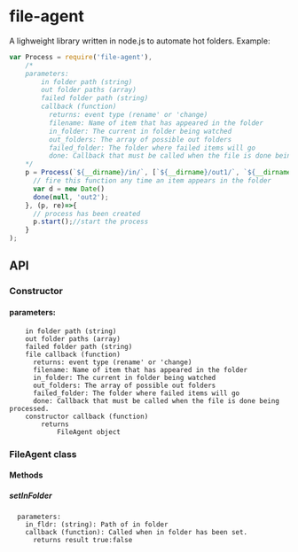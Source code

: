 # file-agent
A lighweight library written in node.js to automate hot folders.
Example:
```js
var Process = require('file-agent'),
    /*
    parameters:
        in folder path (string)
        out folder paths (array)
        failed folder path (string)
        callback (function)
          returns: event type (rename' or 'change)
          filename: Name of item that has appeared in the folder
          in_folder: The current in folder being watched
          out_folders: The array of possible out folders
          failed_folder: The folder where failed items will go
          done: Callback that must be called when the file is done being processed.
    */
    p = Process(`${__dirname}/in/`, [`${__dirname}/out1/`, `${__dirname}/out2/`], `${__dirname}/failed/`, (eventType, filename, in_folder, out_folders, failed_folder, done)=>{
      // fire this function any time an item appears in the folder
      var d = new Date()
      done(null, 'out2');
    }, (p, re)=>{
      // process has been created
      p.start();//start the process
    }
);
```
## API
### Constructor
#### parameters:
        in folder path (string)
        out folder paths (array)
        failed folder path (string)
        file callback (function)
          returns: event type (rename' or 'change)
          filename: Name of item that has appeared in the folder
          in_folder: The current in folder being watched
          out_folders: The array of possible out folders
          failed_folder: The folder where failed items will go
          done: Callback that must be called when the file is done being processed.
        constructor callback (function)
            returns 
                FileAgent object

### FileAgent class
  #### Methods
  ##### setInFolder 
      parameters:
        in_fldr: (string): Path of in folder
        callback (function): Called when in folder has been set.
          returns result true:false
    